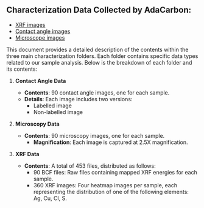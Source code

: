 ## Characterization Data Collected by AdaCarbon:

- [XRF images](https://drive.google.com/drive/folders/1x1E4Kr82yiiMs7FOUTKwQjHXuVjtpUMk?usp=sharing)
- [Contact angle images](https://drive.google.com/drive/folders/1vjTpPw79yppOzAvzZQXOCp_MbFSJYFH5?usp=sharing)
- [Microscope images](https://drive.google.com/drive/folders/1fZ17vHgqHQEUTT9F8gkxvoa3tEjAW53B?usp=sharing)

This document provides a detailed description of the contents within the three main characterization folders. Each folder contains specific data types related to our sample analysis. Below is the breakdown of each folder and its contents:

1. **Contact Angle Data**
   - **Contents**: 90 contact angle images, one for each sample.
   - **Details**: Each image includes two versions:
     - Labelled image
     - Non-labelled image

2. **Microscopy Data**
   - **Contents**: 90 microscopy images, one for each sample.
     - **Magnification**: Each image is captured at 2.5X magnification.

3. **XRF Data**
   - **Contents**: A total of 453 files, distributed as follows:
     - 90 BCF files: Raw files containing mapped XRF energies for each sample.
     - 360 XRF images: Four heatmap images per sample, each representing the distribution of one of the following elements: Ag, Cu, Cl, S.
